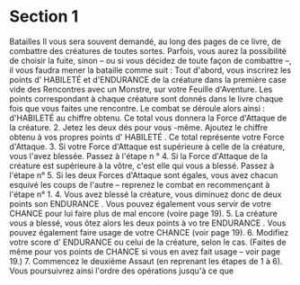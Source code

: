 # Section 1

Batailles
Il vous sera souvent demandé, au long des pages de ce livre, de
combattre des créatures de toutes sortes. Parfois, vous aurez la
possibilité de choisir la fuite, sinon – ou si vous décidez de toute
façon de combattre  –, il vous faudra mener la bataille comme suit  :
Tout d'abord, vous inscrirez les points d' HABILETÉ  et
d'ENDURANCE  de la créature dans la première case vide des
Rencontres avec un Monstre, sur votre Feuille d'Aventure. Les
points correspondant à chaque créature sont donnés dans le livre
chaque fois que vous faites une rencontre.
Le combat se déroule alors ainsi  :
d'HABILETÉ  au chiffre obtenu. Ce total vous donnera la Force
d'Attaque de la créature.
2. Jetez les deux dés pour vous -même. Ajoutez le chiffre obtenu à
vos propres points d' HABILETÉ . Ce total représente votre Force
d'Attaque.
3. Si votre Force d'Attaque est supérieure à celle de la créature,
vous l'avez blessée. Passez à l'étape n ° 4. Si la Force d'Attaque
de la créature est supérieure à la vôtre, c'est elle qui vous a
blessé. Passez à l'étape n° 5. Si les deux Forces d'Attaque sont
égales, vous avez chacun esquivé les coups de l'autre – reprenez
le combat en recommençant à l'étape  n° 1.
4. Vous avez blessé la créature, vous diminuez donc de deux points
son ENDURANCE . Vous pouvez également vous servir de votre
CHANCE  pour lui faire plus de mal encore (voire page 19).
5. La créature vous a blessé, vous ôtez alors les deux points à vo tre
ENDURANCE . Vous pouvez également faire usage de votre
CHANCE  (voir page 19).
6. Modifiez votre score d' ENDURANCE  ou celui de la créature,
selon le cas. (Faites de même pour vos points de CHANCE  si
vous en avez fait usage – voir page 19.)
7. Commencez le deuxième Assaut (en reprenant les étapes de 1 à
6). Vous poursuivrez ainsi l'ordre des opérations jusqu'à ce que